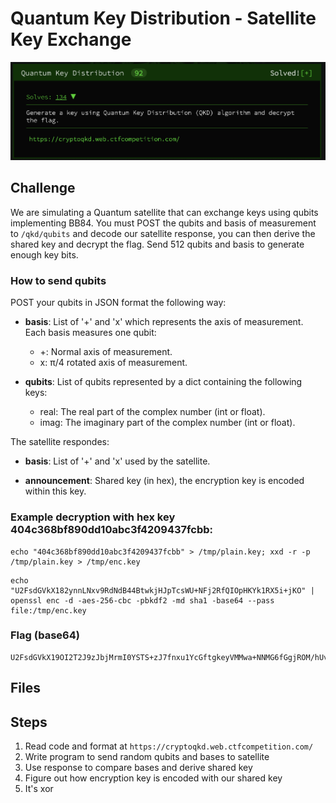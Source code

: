 # Quantum Key Distribution - Satellite Key Exchange 

![Quantum Key Distribution](images/qkd.png "Img")

## Challenge

We are simulating a Quantum satellite that can exchange keys using qubits implementing BB84. You must POST the qubits and basis of measurement to `/qkd/qubits` and decode our satellite response, you can then derive the shared key and decrypt the flag. Send 512 qubits and basis to generate enough key bits.

### How to send qubits

POST your qubits in JSON format the following way:

* **basis**: List of '+' and 'x' which represents the axis of measurement. Each basis measures one qubit:
    - +: Normal axis of measurement.
    - x: π/4 rotated axis of measurement.

* **qubits**: List of qubits represented by a dict containing the following keys:
    - real: The real part of the complex number (int or float).
    - imag: The imaginary part of the complex number (int or float).

The satellite respondes:

* **basis**: List of '+' and 'x' used by the satellite.

* **announcement**: Shared key (in hex), the encryption key is encoded within this key.

### Example decryption with hex key 404c368bf890dd10abc3f4209437fcbb:

```
echo "404c368bf890dd10abc3f4209437fcbb" > /tmp/plain.key; xxd -r -p /tmp/plain.key > /tmp/enc.key
```

```
echo "U2FsdGVkX182ynnLNxv9RdNdB44BtwkjHJpTcsWU+NFj2RfQIOpHKYk1RX5i+jKO" | openssl enc -d -aes-256-cbc -pbkdf2 -md sha1 -base64 --pass file:/tmp/enc.key
```

### Flag (base64)

```
U2FsdGVkX19OI2T2J9zJbjMrmI0YSTS+zJ7fnxu1YcGftgkeyVMMwa+NNMG6fGgjROM/hUvvUxUGhctU8fqH4titwti7HbwNMxFxfIR+lR4=
```

## Files

## Steps

1. Read code and format at `https://cryptoqkd.web.ctfcompetition.com/`
2. Write program to send random qubits and bases to satellite
3. Use response to compare bases and derive shared key
4. Figure out how encryption key is encoded with our shared key
5. It's xor


